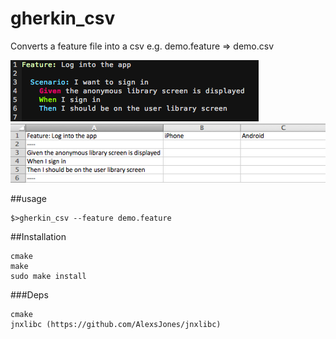 gherkin_csv
==========


Converts a feature file into a csv e.g. demo.feature => demo.csv

![Vim](doc/vim.png)
![Excel](doc/excel.png) 


##usage

```
$>gherkin_csv --feature demo.feature
```

##Installation
```
cmake
make 
sudo make install
```

###Deps

```
cmake
jnxlibc (https://github.com/AlexsJones/jnxlibc)
```
